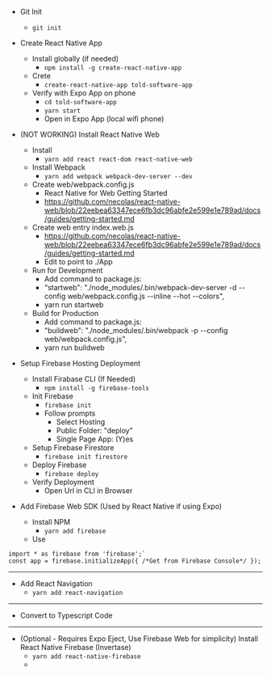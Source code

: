 

- Git Init
	- `git init`

- Create React Native App
	- Install globally (if needed) 
		- `npm install -g create-react-native-app`
	- Crete 
		- `create-react-native-app told-software-app`
	- Verify with Expo App on phone
		- `cd told-software-app`
		- `yarn start`
		- Open in Expo App (local wifi phone)
- (NOT WORKING) Install React Native Web 
	- Install 
		- `yarn add react react-dom react-native-web`
	- Install Webpack
		- `yarn add webpack webpack-dev-server --dev` 
	- Create web/webpack.config.js 
		- React Native for Web Getting Started
		- https://github.com/necolas/react-native-web/blob/22eebea63347ece6fb3dc96abfe2e599e1e789ad/docs/guides/getting-started.md
	- Create web entry index.web.js
		- https://github.com/necolas/react-native-web/blob/22eebea63347ece6fb3dc96abfe2e599e1e789ad/docs/guides/getting-started.md
		- Edit to point to ./App
	- Run for Development
		- Add command to package.js:
		- "startweb": "./node_modules/.bin/webpack-dev-server -d --config web/webpack.config.js --inline --hot --colors",
		- yarn run startweb 
	- Build for Production
		- Add command to package.js:
		- "buildweb": "./node_modules/.bin/webpack -p --config web/webpack.config.js",
		- yarn run buildweb


- Setup Firebase Hosting Deployment
	- Install Firabase CLI (If Needed)
		- `npm install -g firebase-tools`
	- Init Firebase
		- `firebase init`
		- Follow prompts
			- Select Hosting
			- Public Folder: "deploy"
			- Single Page App: (Y)es
	- Setup Firebase Firestore
		- `firebase init firestore`
	- Deploy Firebase
		- `firebase deploy`
	- Verify Deployment
		- Open Url in CLI in Browser

- Add Firebase Web SDK (Used by React Native if using Expo)
	- Install NPM
		- `yarn add firebase`
	- Use

```
import * as firebase from 'firebase';`
const app = firebase.initializeApp({ /*Get from Firebase Console*/ });

```


---

- Add React Navigation
	- `yarn add react-navigation`


---

- Convert to Typescript Code


---

- (Optional - Requires Expo Eject, Use Firebase Web for simplicity) Install React Native Firebase (Invertase)
	- `yarn add react-native-firebase`
	- 


